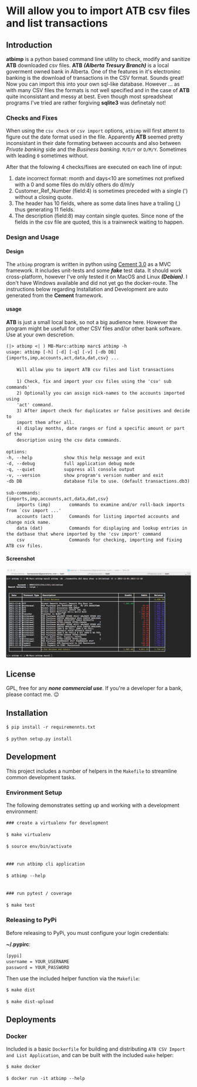 # Will allow you to import ATB csv files and list transactions

## Introduction

**atbimp** is a python based command line utility to check, modify and sanitize **ATB** downloaded csv files. **ATB** ***(Alberta Tresury Branch)*** is a local goverment owned bank in Alberta. One of the features in it's electroninc banking is the download of transactions in the CSV format. Sounds great! Now you can import this into your own sql-like database. However ... as with many CSV files the formats is not well specified and in the case of **ATB** quite inconsistant and messy at best. Even though most spreadsheat programs I've tried are rather forgiving **sqlite3** was definetaly not!

### Checks and Fixes

When using the `csv check` or `csv import` options, `atbimp` will first attemt to figure out the date format used in the file. Apparently **ATB** seemed pretty inconsistant in their date formating between accounts and also between *Private banking* side and the *Business banking*. `M/D/Y` or `D/M/Y`. Sometimes with leading `0` sometimes without. 

After that the folowing 4 checks/fixes are executed on each line of input:
1. date incorrect format: month and days<10 are sometimes not prefixed with a 0 and some files do m/d/y others do d/m/y
2. Customer_Ref_Number (field:4) is sometimes preceded with a single (') without a closing quote.
3. The header has 10 fields, where as some data lines have a trailing (,) thus generating 11 fields.
4. The description (field:8) may contain single quotes.  Since none of the fields in the csv file are quoted, this is a trainwreck waiting to happen.  

### Design and Usage

#### Design
The `atbimp` program is written in python using [Cement 3.0](https://github.com/datafolklabs/cement) as a MVC framework. It includes unit-tests and some ***fake*** test data. It should work cross-platform, however I've only tested it on MacOS and Linux ***(Debian)***. I don't have Windows available and did not yet go the docker-route.  The instructions below regarding Installation and Development are auto generated from the **Cement** framework.

#### usage 

**ATB** is just a small local bank, so not a big audience here. However the program might be usefull for other CSV files and/or other bank software.  Use at your own descretion. 


    (|> atbimp <| ) MB-Marc:atbimp marc$ atbimp -h
    usage: atbimp [-h] [-d] [-q] [-v] [-db DB] {imports,imp,accounts,act,data,dat,csv} ...

        Will allow you to import ATB csv files and list transactions

        1) Check, fix and import your csv files using the 'csv' sub commands'
        2) Optionally you can assign nick-names to the accounts imported using 
        'act' command.
        3) After import check for duplicates or false positives and decide to 
        import them after all.
        4) display months, date ranges or find a specific amount or part of the
        description using the csv data commands.

    options:
    -h, --help            show this help message and exit
    -d, --debug           full application debug mode
    -q, --quiet           suppress all console output
    -v, --version         show program's version number and exit
    -db DB                database file to use. (default transactions.db3)

    sub-commands:
    {imports,imp,accounts,act,data,dat,csv}
        imports (imp)       commands to examine and/or roll-back imports from `csv import ...'
        accounts (act)      Commands for listing imported accounts and change nick name.
        data (dat)          Commands for displaying and lookup entries in the datbase that where imported by the 'csv import' command
        csv                 Commands for checking, importing and fixing ATB csv files.

 
#### Screenshot
![Screenshot](./screencapture.png)


## License
GPL, free for any ***none commercial use***.  If you're a developer for a bank, please contact me. 😉


## Installation

```
$ pip install -r requiremennts.txt

$ python setup.py install
```

## Development

This project includes a number of helpers in the `Makefile` to streamline common development tasks.

### Environment Setup

The following demonstrates setting up and working with a development environment:

```
### create a virtualenv for development

$ make virtualenv

$ source env/bin/activate


### run atbimp cli application

$ atbimp --help


### run pytest / coverage

$ make test
```


### Releasing to PyPi

Before releasing to PyPi, you must configure your login credentials:

**~/.pypirc**:

```
[pypi]
username = YOUR_USERNAME
password = YOUR_PASSWORD
```

Then use the included helper function via the `Makefile`:

```
$ make dist

$ make dist-upload
```

## Deployments

### Docker

Included is a basic `Dockerfile` for building and distributing `ATB CSV Import and List Application`,
and can be built with the included `make` helper:

```
$ make docker

$ docker run -it atbimp --help
```
